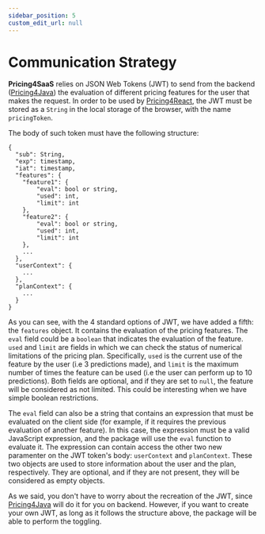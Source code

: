```yaml
---
sidebar_position: 5
custom_edit_url: null
---
```


# Communication Strategy

**Pricing4SaaS** relies on JSON Web Tokens (JWT) to send from the backend ([Pricing4Java](./Pricing4Java/pricing-context)) the evaluation of different pricing features for the user that makes the request. In order to be used by [Pricing4React](./Pricing4React/API/feature-component), the JWT must be stored as a `String` in the local storage of the browser, with the name `pricingToken`. 

The body of such token must have the following structure:

```
{
  "sub": String,
  "exp": timestamp,
  "iat": timestamp,
  "features": {
    "feature1": {
        "eval": bool or string,
        "used": int,
        "limit": int
    },
    "feature2": {
        "eval": bool or string,
        "used": int,
        "limit": int
    },
    ...
  },
  "userContext": {
    ...
  },
  "planContext": {
    ...
  }
}
```

As you can see, with the 4 standard options of JWT, we have added a fifth: the `features` object. It contains the evaluation of the pricing features. The `eval` field could be a `boolean` that indicates the evaluation of the feature. `used` and `limit` are fields in which we can check the status of numerical limitations of the pricing plan. Specifically, `used` is the current use of the feature by the user (i.e 3 predictions made), and `limit` is the maximum number of times the feature can be used (i.e the user can perform up to 10 predictions). Both fields are optional, and if they are set to `null`, the feature will be considered as not limited. This could be interesting when we have simple boolean restrictions.

The `eval` field can also be a string that contains an expression that must be evaluated on the client side (for example, if it requires the previous evaluation of another feature). In this case, the expression must be a valid JavaScript expression, and the package will use the `eval` function to evaluate it. The expression can contain access the other two new paramenter on the JWT token's body: `userContext` and `planContext`. These two objects are used to store information about the user and the plan, respectively. They are optional, and if they are not present, they will be considered as empty objects.

As we said, you don't have to worry about the recreation of the JWT, since [Pricing4Java](./Pricing4Java/pricing-context) will do it for you on backend. However, if you want to create your own JWT, as long as it follows the structure above, the package will be able to perform the toggling.